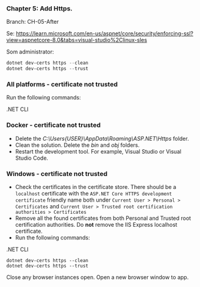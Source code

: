 ### Chapter 5: Add Https.

Branch: CH-05-After

Se: https://learn.microsoft.com/en-us/aspnet/core/security/enforcing-ssl?view=aspnetcore-8.0&tabs=visual-studio%2Clinux-sles

Som administrator:

```powershell
dotnet dev-certs https --clean
dotnet dev-certs https --trust
```



### All platforms - certificate not trusted

Run the following commands:

.NET CLI



### Docker - certificate not trusted

- Delete the *C:\Users{USER}\AppData\Roaming\ASP.NET\Https* folder.
- Clean the solution. Delete the *bin* and *obj* folders.
- Restart the development tool. For example, Visual Studio or Visual Studio Code.



### Windows - certificate not trusted

- Check the certificates in the certificate store. There should be a `localhost` certificate with the `ASP.NET Core HTTPS development certificate` friendly name both under `Current User > Personal > Certificates` and `Current User > Trusted root certification authorities > Certificates`
- Remove all the found certificates from both Personal and Trusted root certification authorities. Do **not** remove the IIS Express localhost certificate.
- Run the following commands:

.NET CLI

```dotnetcli
dotnet dev-certs https --clean
dotnet dev-certs https --trust
```

Close any browser instances open. Open a new browser window to app.
